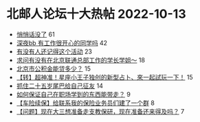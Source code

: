# 北邮人论坛十大热帖 2022-10-13

- [悄悄话没了](https://bbs.byr.cn/article/Talking/6367322) 61
- [深夜bb 有工作很开心的同学吗](https://bbs.byr.cn/article/Feeling/3192505) 42
- [有没有人还记得这个活动](https://bbs.byr.cn/article/Picture/3328317) 23
- [求问有没有在北京联通总部工作的学长学姐～](https://bbs.byr.cn/article/Job/2172486) 18
- [北京市公积金能贷多少？](https://bbs.byr.cn/article/Home/134157) 15
- [【转】超神准！星座小王子独创的新型占卜、來一起試玩一下！](https://bbs.byr.cn/article/Constellations/326533) 15
- [抓住二十五岁尾巴给自己征友](https://bbs.byr.cn/article/Friends/2030587) 14
- [如何保证自己在职场学到的东西能带走？](https://bbs.byr.cn/article/WorkLife/1192038) 9
- [【车险续保】给联系我的保险业务员们建了一个群](https://bbs.byr.cn/article/AutoMotor/129418) 8
- [【问题】现在大三想准备走支教保研，现在准备还来得及吗？](https://bbs.byr.cn/article/AimGraduate/1220548) 7


